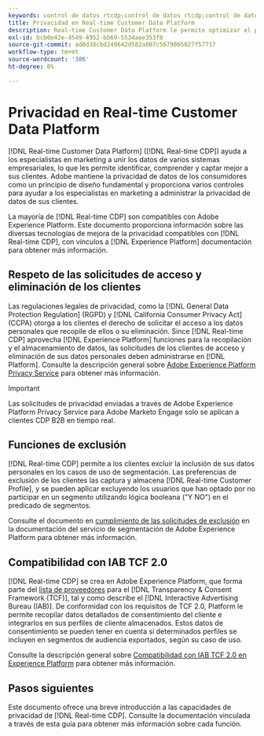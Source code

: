 ```yaml
---
keywords: control de datos rtcdp;control de datos rtcdp;control de datos del perfil de datos del cliente en tiempo real;privacidad rtcdp;rtcdp privacidad
title: Privacidad en Real-time Customer Data Platform
description: Real-time Customer Data Platform le permite optimizar el proceso de cumplimiento de las normas de privacidad de sus operaciones de datos.
exl-id: bcb0e42e-4549-4952-bb69-5534aee353f8
source-git-commit: ad0d38cbd249642d582a807c5679065827f57717
workflow-type: tm+mt
source-wordcount: '386'
ht-degree: 0%

---
```


# Privacidad en Real-time Customer Data Platform

[!DNL Real-time Customer Data Platform] ([!DNL Real-time CDP]) ayuda a los especialistas en marketing a unir los datos de varios sistemas empresariales, lo que les permite identificar, comprender y captar mejor a sus clientes. Adobe mantiene la privacidad de datos de los consumidores como un principio de diseño fundamental y proporciona varios controles para ayudar a los especialistas en marketing a administrar la privacidad de datos de sus clientes.

La mayoría de [!DNL Real-time CDP] son compatibles con Adobe Experience Platform. Este documento proporciona información sobre las diversas tecnologías de mejora de la privacidad compatibles con [!DNL Real-time CDP], con vínculos a [!DNL Experience Platform] documentación para obtener más información.

## Respeto de las solicitudes de acceso y eliminación de los clientes

Las regulaciones legales de privacidad, como la [!DNL General Data Protection Regulation] (RGPD) y [!DNL California Consumer Privacy Act] (CCPA) otorga a los clientes el derecho de solicitar el acceso a los datos personales que recopile de ellos o su eliminación. Since [!DNL Real-time CDP] aprovecha [!DNL Experience Platform] funciones para la recopilación y el almacenamiento de datos, las solicitudes de los clientes de acceso y eliminación de sus datos personales deben administrarse en [!DNL Platform]. Consulte la descripción general sobre [Adobe Experience Platform Privacy Service](../../privacy-service/home.md) para obtener más información.

>[!IMPORTANT]
>
> Las solicitudes de privacidad enviadas a través de Adobe Experience Platform Privacy Service para Adobe Marketo Engage solo se aplican a clientes CDP B2B en tiempo real.

## Funciones de exclusión

[!DNL Real-time CDP] permite a los clientes excluir la inclusión de sus datos personales en los casos de uso de segmentación. Las preferencias de exclusión de los clientes las captura y almacena [!DNL Real-time Customer Profile], y se pueden aplicar excluyendo los usuarios que han optado por no participar en un segmento utilizando lógica booleana (&quot;Y NO&quot;) en el predicado de segmentos.

Consulte el documento en [cumplimiento de las solicitudes de exclusión](../../segmentation/consents.md) en la documentación del servicio de segmentación de Adobe Experience Platform para obtener más información.

## Compatibilidad con IAB TCF 2.0

[!DNL Real-time CDP] se crea en Adobe Experience Platform, que forma parte del [lista de proveedores](https://iabeurope.eu/vendor-list-tcf-v2-0/) para el [!DNL Transparency & Consent Framework (TCF)], tal y como describe el [!DNL Interactive Advertising Bureau (IAB)]. De conformidad con los requisitos de TCF 2.0, Platform le permite recopilar datos detallados de consentimiento del cliente e integrarlos en sus perfiles de cliente almacenados. Estos datos de consentimiento se pueden tener en cuenta si determinados perfiles se incluyen en segmentos de audiencia exportados, según su caso de uso.

Consulte la descripción general sobre [Compatibilidad con IAB TCF 2.0 en Experience Platform](../../landing/governance-privacy-security/consent/iab/overview.md) para obtener más información.

## Pasos siguientes

Este documento ofrece una breve introducción a las capacidades de privacidad de [!DNL Real-time CDP]. Consulte la documentación vinculada a través de esta guía para obtener más información sobre cada función.
